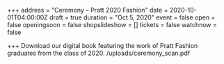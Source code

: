 +++
address = "Ceremony – Pratt 2020 Fashion"
date = 2020-10-01T04:00:00Z
draft = true
duration = "Oct 5, 2020"
event = false
open = false
openingsoon = false
shopslideshow = []
tickets = false
watchnow = false

+++
Download our digital book featuring the work of Pratt Fashion graduates from the class of 2020. /uploads/ceremony_scan.pdf